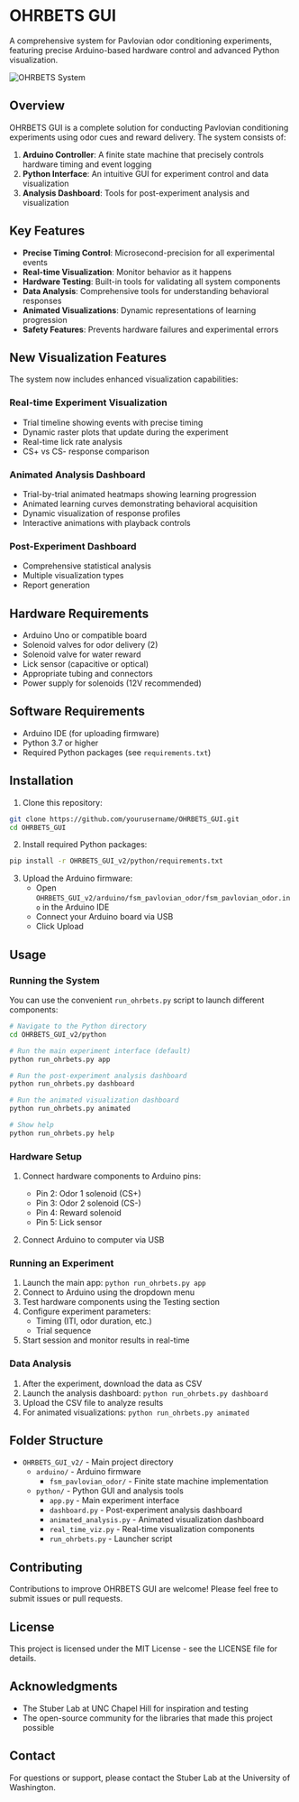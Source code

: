 # OHRBETS GUI

A comprehensive system for Pavlovian odor conditioning experiments, featuring precise Arduino-based hardware control and advanced Python visualization.

![OHRBETS System](docs/system_overview.png)

## Overview

OHRBETS GUI is a complete solution for conducting Pavlovian conditioning experiments using odor cues and reward delivery. The system consists of:

1. **Arduino Controller**: A finite state machine that precisely controls hardware timing and event logging
2. **Python Interface**: An intuitive GUI for experiment control and data visualization
3. **Analysis Dashboard**: Tools for post-experiment analysis and visualization

## Key Features

- **Precise Timing Control**: Microsecond-precision for all experimental events
- **Real-time Visualization**: Monitor behavior as it happens
- **Hardware Testing**: Built-in tools for validating all system components
- **Data Analysis**: Comprehensive tools for understanding behavioral responses
- **Animated Visualizations**: Dynamic representations of learning progression
- **Safety Features**: Prevents hardware failures and experimental errors

## New Visualization Features

The system now includes enhanced visualization capabilities:

### Real-time Experiment Visualization
- Trial timeline showing events with precise timing
- Dynamic raster plots that update during the experiment
- Real-time lick rate analysis
- CS+ vs CS- response comparison

### Animated Analysis Dashboard
- Trial-by-trial animated heatmaps showing learning progression
- Animated learning curves demonstrating behavioral acquisition
- Dynamic visualization of response profiles
- Interactive animations with playback controls

### Post-Experiment Dashboard
- Comprehensive statistical analysis
- Multiple visualization types
- Report generation

## Hardware Requirements

- Arduino Uno or compatible board
- Solenoid valves for odor delivery (2)
- Solenoid valve for water reward
- Lick sensor (capacitive or optical)
- Appropriate tubing and connectors
- Power supply for solenoids (12V recommended)

## Software Requirements

- Arduino IDE (for uploading firmware)
- Python 3.7 or higher
- Required Python packages (see `requirements.txt`)

## Installation

1. Clone this repository:
```bash
git clone https://github.com/yourusername/OHRBETS_GUI.git
cd OHRBETS_GUI
```

2. Install required Python packages:
```bash
pip install -r OHRBETS_GUI_v2/python/requirements.txt
```

3. Upload the Arduino firmware:
   - Open `OHRBETS_GUI_v2/arduino/fsm_pavlovian_odor/fsm_pavlovian_odor.ino` in the Arduino IDE
   - Connect your Arduino board via USB
   - Click Upload

## Usage

### Running the System

You can use the convenient `run_ohrbets.py` script to launch different components:

```bash
# Navigate to the Python directory
cd OHRBETS_GUI_v2/python

# Run the main experiment interface (default)
python run_ohrbets.py app

# Run the post-experiment analysis dashboard
python run_ohrbets.py dashboard

# Run the animated visualization dashboard
python run_ohrbets.py animated

# Show help
python run_ohrbets.py help
```

### Hardware Setup

1. Connect hardware components to Arduino pins:
   - Pin 2: Odor 1 solenoid (CS+)
   - Pin 3: Odor 2 solenoid (CS-)
   - Pin 4: Reward solenoid
   - Pin 5: Lick sensor

2. Connect Arduino to computer via USB

### Running an Experiment

1. Launch the main app: `python run_ohrbets.py app`
2. Connect to Arduino using the dropdown menu
3. Test hardware components using the Testing section
4. Configure experiment parameters:
   - Timing (ITI, odor duration, etc.)
   - Trial sequence
5. Start session and monitor results in real-time

### Data Analysis

1. After the experiment, download the data as CSV
2. Launch the analysis dashboard: `python run_ohrbets.py dashboard`
3. Upload the CSV file to analyze results
4. For animated visualizations: `python run_ohrbets.py animated`

## Folder Structure

- `OHRBETS_GUI_v2/` - Main project directory
  - `arduino/` - Arduino firmware
    - `fsm_pavlovian_odor/` - Finite state machine implementation
  - `python/` - Python GUI and analysis tools
    - `app.py` - Main experiment interface
    - `dashboard.py` - Post-experiment analysis dashboard
    - `animated_analysis.py` - Animated visualization dashboard
    - `real_time_viz.py` - Real-time visualization components
    - `run_ohrbets.py` - Launcher script

## Contributing

Contributions to improve OHRBETS GUI are welcome! Please feel free to submit issues or pull requests.

## License

This project is licensed under the MIT License - see the LICENSE file for details.

## Acknowledgments

- The Stuber Lab at UNC Chapel Hill for inspiration and testing
- The open-source community for the libraries that made this project possible

## Contact

For questions or support, please contact the Stuber Lab at the University of Washington. 